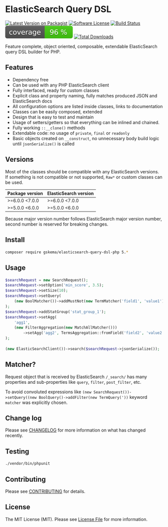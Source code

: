 # ElasticSearch Query DSL

[![Latest Version on Packagist][ico-version]][link-packagist]
[![Software License][ico-license]](LICENSE.md)
[![Build Status][ico-build]][link-build]
[![Coverage Status][ico-coverage]][link-build]
[![Total Downloads][ico-downloads]][link-downloads]

Feature complete, object oriented, composable, extendable ElasticSearch query DSL builder for PHP.

## Features

- Dependency free
- Can be used with any PHP ElasticSearch client
- Fully interfaced, ready for custom classes
- Explicit class and property naming, fully matches produced JSON and ElasticSearch docs
- All configuration options are listed inside classes, links to documentation
- Classes can be easily composed, extended
- Design that is easy to test and maintain
- Usage of setters/getters so that everything can be inlined and chained.
- Fully working `::__clone()` methods
- Extendable code: no usage of `private`, `final` or `readonly`
- Basic objects created on `__construct`, no unnecessary body build logic until `jsonSerialize()` is called

## Versions

Most of the classes should be compatible with any ElasticSearch versions.
If something is not compatible or not supported, `Raw*` or custom classes can be used.

| Package version | ElasticSearch version |
|-----------------|-----------------------|
| >=6.0.0 <7.0.0  | >=6.0.0 <7.0.0        |
| >=5.0.0 <6.0.0  | >=5.0.0 <6.0.0        |

Because major version number follows ElasticSearch major version number, second number is reserved for breaking changes.

## Install

``` bash
composer require gskema/elasticsearch-query-dsl-php 5.*
```

## Usage

``` php
$searchRequest = new SearchRequest();
$searchRequest->setOption('min_score', 3.5);
$searchRequest->setSize(10);
$searchRequest->setQuery(
    (new BoolMatcher())->addMustNot(new TermMatcher('field1', 'value1'))
);
$searchRequest->addStatGroup('stat_group_1');
$searchRequest->setAgg(
    'agg1',
    (new FilterAggregation(new MatchAllMatcher()))
        ->setAgg('agg2', TermsAggregation::fromField('field2', 'value2'))
);

(new ElasticSearchClient())->search($searchRequest->jsonSerialize());
```

## Matcher?

Request object that is received by ElasticSearch `/_search/` has many properties and sub-properties
like `query`, `filter`, `post_filter`, etc.

To avoid convoluted expressions like `(new SearchRequest())->setQuery((new BoolQuery()->addFilter(new TermQuery('))`
keyword `matcher` was explicitly chosen.

## Change log

Please see [CHANGELOG](CHANGELOG.md) for more information on what has changed recently.

## Testing

``` bash
./vendor/bin/phpunit
```

## Contributing

Please see [CONTRIBUTING](CONTRIBUTING.md) for details.

## License

The MIT License (MIT). Please see [License File](LICENSE.md) for more information.

[ico-version]: https://img.shields.io/packagist/v/gskema/elasticsearch-query-dsl-php.svg?style=flat-square
[ico-license]: https://img.shields.io/badge/license-MIT-brightgreen.svg?style=flat-square
[ico-build]: https://img.shields.io/github/actions/workflow/status/gskema/elasticsearch-query-dsl-php/ci.yml?branch=6.x
[ico-coverage]: https://raw.githubusercontent.com/gskema/elasticsearch-query-dsl-php/image-data/coverage.svg
[ico-downloads]: https://img.shields.io/packagist/dt/gskema/elasticsearch-query-dsl-php.svg?style=flat-square

[link-packagist]: https://packagist.org/packages/gskema/elasticsearch-query-dsl-php
[link-build]: https://github.com/gskema/elasticsearch-query-dsl-php/actions
[link-downloads]: https://packagist.org/packages/gskema/elasticsearch-query-dsl-php
